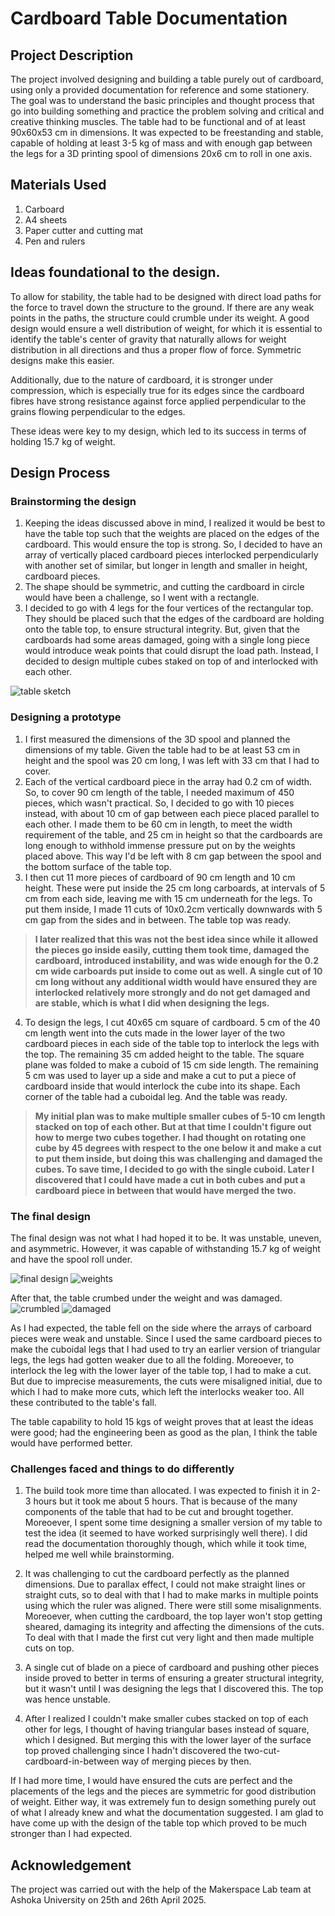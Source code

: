# Cardboard Table Documentation

## Project Description
The project involved designing and building a table purely out of cardboard, using only a provided documentation for reference and some stationery. The goal was to understand the basic principles and thought process that go into building something and practice the problem solving and critical and creative thinking muscles. The table had to be functional and of at least 90x60x53 cm in dimensions. It was expected to be freestanding and stable, capable of holding at least 3-5 kg of mass and with enough gap between the legs for a 3D printing spool of dimensions 20x6 cm to roll in one axis.

## Materials Used
1. Carboard
2. A4 sheets
3. Paper cutter and cutting mat
4. Pen and rulers

## Ideas foundational to the design.
To allow for stability, the table had to be designed with direct load paths for the force to travel down the structure to the ground. If there are any weak points in the paths, the structure could crumble under its weight. A good design would ensure a well distribution of weight, for which it is essential to identify the table's center of gravity that naturally allows for weight distribution in all directions and thus a proper flow of force. Symmetric designs make this easier. 

Additionally, due to the nature of cardboard, it is stronger under compression, which is especially true for its edges since the cardboard fibres have strong resistance against force applied perpendicular to the grains flowing perpendicular to the edges. 

These ideas were key to my design, which led to its success in terms of holding 15.7 kg of weight.

## Design Process
### Brainstorming the design
1. Keeping the ideas discussed above in mind, I realized it would be best to have the table top such that the weights are placed on the edges of the cardboard. This would ensure the top is strong. So, I decided to have an array of vertically placed cardboard pieces interlocked perpendicularly with another set of similar, but longer in length and smaller in height, cardboard pieces. 
2. The shape should be symmetric, and cutting the cardboard in circle would have been a challenge, so I went with a rectangle.
3. I decided to go with 4 legs for the four vertices of the rectangular top. They should be placed such that the edges of the cardboard are holding onto the table top, to ensure structural integrity. But, given that the cardboards had some areas damaged, going with a single long piece would introduce weak points that could disrupt the load path. Instead, I decided to design multiple cubes staked on top of and interlocked with each other.

![table sketch](/images/table_sketch.png)

### Designing a prototype
1. I first measured the dimensions of the 3D spool and planned the dimensions of my table. Given the table had to be at least 53 cm in height and the spool was 20 cm long, I was left with 33 cm that I had to cover.
2. Each of the vertical cardboard piece in the array had 0.2 cm of width. So, to cover 90 cm length of the table, I needed maximum of 450 pieces, which wasn't practical. So, I decided to go with 10 pieces instead, with about 10 cm of gap between each piece placed parallel to each other. I made them to be 60 cm in length, to meet the width requirement of the table, and 25 cm in height so that the cardboards are long enough to withhold immense pressure put on by the weights placed above. This way I'd be left with 8 cm gap between the spool and the bottom surface of the table top.
3. I then cut 11 more pieces of cardboard of 90 cm length and 10 cm height. These were put inside the 25 cm long carboards, at intervals of 5 cm from each side, leaving me with 15 cm underneath for the legs. To put them inside, I made 11 cuts of 10x0.2cm vertically downwards with 5 cm gap from the sides and in between. The table top was ready.

> **I later realized that this was not the best idea since while it allowed the pieces go inside easily, cutting them took time, damaged the cardboard, introduced instability, and was wide enough for the 0.2 cm wide carboards put inside to come out as well. A single cut of 10 cm long without any additional width would have ensured they are interlocked relatively more strongly and do not get damaged and are stable, which is what I did when designing the legs.**

4. To design the legs, I cut 40x65 cm square of cardboard. 5 cm of the 40 cm length went into the cuts made in the lower layer of the two cardboard pieces in each side of the table top to interlock the legs with the top. The remaining 35 cm added height to the table. The square plane was folded to make a cuboid of 15 cm side length. The remaining 5 cm was used to layer up a side and make a cut to put a piece of cardboard inside that would interlock the cube into its shape. Each corner of the table had a cuboidal leg. And the table was ready.

> **My initial plan was to make multiple smaller cubes of 5-10 cm length stacked on top of each other. But at that time I couldn't figure out how to merge two cubes together. I had thought on rotating one cube by 45 degrees with respect to the one below it and make a cut to put them inside, but doing this was challenging and damaged the cubes. To save time, I decided to go with the single cuboid. Later I discovered that I could have made a cut in both cubes and put a cardboard piece in between that would have merged the two.**

### The final design
The final design was not what I had hoped it to be. It was unstable, uneven, and asymmetric. However, it was capable of withstanding 15.7 kg of weight and have the spool roll under. 

![final design](/images/makerspace_build2/final.jpeg)
![weights](/images/makerspace_build2/final_2.jpeg)

After that, the table crumbed under the weight and was damaged. 
![crumbled](/images/makerspace_build2/final_1.jpeg)
![damaged](/images/makerspace_build2/final_3.jpeg)

As I had expected, the table fell on the side where the arrays of carboard pieces were weak and unstable. Since I used the same cardboard pieces to make the cuboidal legs that I had used to try an earlier version of triangular legs, the legs had gotten weaker due to all the folding. Moreoever, to interlock the leg with the lower layer of the table top, I had to make a cut. But due to imprecise measurements, the cuts were misaligned initial, due to which I had to make more cuts, which left the interlocks weaker too. All these contributed to the table's fall.

The table capability to hold 15 kgs of weight proves that at least the ideas were good; had the engineering been as good as the plan, I think the table would have performed better.

### Challenges faced and things to do differently
1. The build took more time than allocated. I was expected to finish it in 2-3 hours but it took me about 5 hours. That is because of the many components of the table that had to be cut and brought together. Moreoever, I spent some time designing a smaller version of my table to test the idea (it seemed to have worked surprisingly well there). I did read the documentation thoroughly though, which while it took time, helped me well while brainstorming.

2. It was challenging to cut the cardboard perfectly as the planned dimensions. Due to parallax effect, I could not make straight lines or straight cuts, so to deal with that I had to make marks in multiple points using which the ruler was aligned. There were still some misalignments. Moreoever, when cutting the cardboard, the top layer won't stop getting sheared, damaging its integrity and affecting the dimensions of the cuts. To deal with that I made the first cut very light and then made multiple cuts on top.

3. A single cut of blade on a piece of cardboard and pushing other pieces inside proved to better in terms of ensuring a greater structural integrity, but it wasn't until I was designing the legs that I discovered this. The top was hence unstable.

4. After I realized I couldn't make smaller cubes stacked on top of each other for legs, I thought of having triangular bases instead of square, which I designed. But merging this with the lower layer of the surface top proved challenging since I hadn't discovered the two-cut-cardboard-in-between way of merging pieces by then.

If I had more time, I would have ensured the cuts are perfect and the placements of the legs and the pieces are symmetric for good distribution of weight. Either way, it was extremely fun to design something purely out of what I already knew and what the documentation suggested. I am glad to have come up with the design of the table top which proved to be much stronger than I had expected.

## Acknowledgement
The project was carried out with the help of the Makerspace Lab team at Ashoka University on 25th and 26th April 2025.
